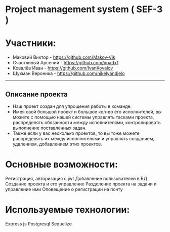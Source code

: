 # Project management system ( SEF-3 )

# Участники:
* Маковий Виктор - https://github.com/Makov-Vik
* Счастливый Арсений - https://github.com/xpadx1
* Ковалёв Иван - https://github.com/IvanKovalov
* Шухман Вероника - https://github.com/nikelyandjelo

---
Описание проекта 
---
* Наш проект создан для упрощения работы в команде. 
* Имея свой большой проект и большое кол-во его исполнителей, вы можете с помощью нашей системы управлять тасками проекта, распределять обязанности между исполнителями, контролировать выполнение поставленных задач.
* Также если у вас несколько проектов, то вы тоже можете распределять их между исполнителями и управлять созданием, удалением, добавлением этих проектов. 

# Основные возможности:
Регистрация, авторизация с jwt
Добавление пользователей в БД
Создание проекта и его управление
Разделение проекта на задачи и управление ими
Оповещение о регистрации на почту

# Используемые технологии:
Express js
Postgresql
Sequelize
